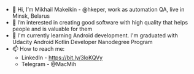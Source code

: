 - 👋 Hi, I’m Mikhail Makeikin - @hkeper, work as automation QA, live in Minsk, Belarus
- 👀 I’m interested in creating good software with high quality that helps people and is valuable for them
- 🌱 I'm currently learning Android development. I'm graduated with Udacity Android Kotlin Developer Nanodegree Program
- 📫 How to reach me:
  - LinkedIn - https://bit.ly/3loKQVy
  - Telegram - @MacMih

<!---
hkeper/hkeper is a ✨ special ✨ repository because its `README.md` (this file) appears on your GitHub profile.
You can click the Preview link to take a look at your changes.
--->
